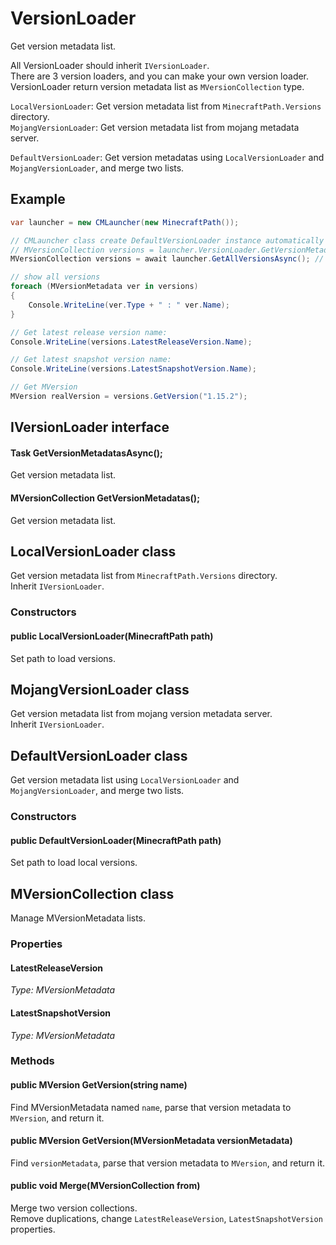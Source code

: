 # VersionLoader

Get version metadata list.

All VersionLoader should inherit `IVersionLoader`.  
There are 3 version loaders, and you can make your own version loader.  
VersionLoader return version metadata list as `MVersionCollection` type.

`LocalVersionLoader`: Get version metadata list from `MinecraftPath.Versions` directory.  
`MojangVersionLoader`: Get version metadata list from mojang metadata server.  

`DefaultVersionLoader`: Get version metadatas using `LocalVersionLoader` and `MojangVersionLoader`, and merge two lists.

## Example

```csharp
var launcher = new CMLauncher(new MinecraftPath());

// CMLauncher class create DefaultVersionLoader instance automatically
// MVersionCollection versions = launcher.VersionLoader.GetVersionMetadatasAsync();
MVersionCollection versions = await launcher.GetAllVersionsAsync(); // shortcut

// show all versions
foreach (MVersionMetadata ver in versions)
{
    Console.WriteLine(ver.Type + " : " ver.Name);
}

// Get latest release version name:
Console.WriteLine(versions.LatestReleaseVersion.Name);

// Get latest snapshot version name:
Console.WriteLine(versions.LatestSnapshotVersion.Name);

// Get MVersion
MVersion realVersion = versions.GetVersion("1.15.2");
```

## IVersionLoader interface

#### Task<MVersionCollection> GetVersionMetadatasAsync();

Get version metadata list.

#### MVersionCollection GetVersionMetadatas();

Get version metadata list.

## LocalVersionLoader class

Get version metadata list from `MinecraftPath.Versions` directory.  
Inherit `IVersionLoader`.

### Constructors

#### public LocalVersionLoader(MinecraftPath path)

Set path to load versions.

## MojangVersionLoader class

Get version metadata list from mojang version metadata server.  
Inherit `IVersionLoader`.

## DefaultVersionLoader class

Get version metadata list using `LocalVersionLoader` and `MojangVersionLoader`, and merge two lists.

### Constructors

#### public DefaultVersionLoader(MinecraftPath path)

Set path to load local versions.

## MVersionCollection class

Manage MVersionMetadata lists.

### Properties

#### LatestReleaseVersion

*Type: MVersionMetadata*

#### LatestSnapshotVersion

*Type: MVersionMetadata*

### Methods

#### public MVersion GetVersion(string name)

Find MVersionMetadata named `name`, parse that version metadata to `MVersion`, and return it.

#### public MVersion GetVersion(MVersionMetadata versionMetadata)

Find `versionMetadata`, parse that version metadata to `MVersion`, and return it.

#### public void Merge(MVersionCollection from)

Merge two version collections.  
Remove duplications, change `LatestReleaseVersion`, `LatestSnapshotVersion` properties.